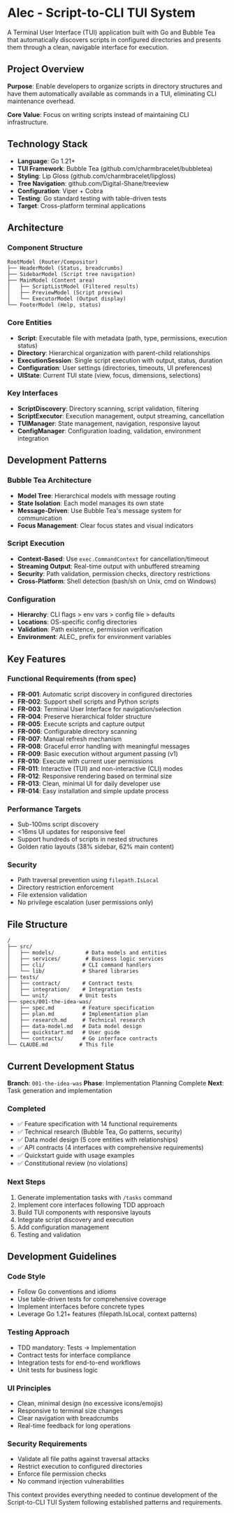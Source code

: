 # Alec - Script-to-CLI TUI System

A Terminal User Interface (TUI) application built with Go and Bubble Tea that automatically discovers scripts in configured directories and presents them through a clean, navigable interface for execution.

## Project Overview

**Purpose**: Enable developers to organize scripts in directory structures and have them automatically available as commands in a TUI, eliminating CLI maintenance overhead.

**Core Value**: Focus on writing scripts instead of maintaining CLI infrastructure.

## Technology Stack

- **Language**: Go 1.21+
- **TUI Framework**: Bubble Tea (github.com/charmbracelet/bubbletea)
- **Styling**: Lip Gloss (github.com/charmbracelet/lipgloss)
- **Tree Navigation**: github.com/Digital-Shane/treeview
- **Configuration**: Viper + Cobra
- **Testing**: Go standard testing with table-driven tests
- **Target**: Cross-platform terminal applications

## Architecture

### Component Structure
```
RootModel (Router/Compositor)
├── HeaderModel (Status, breadcrumbs)
├── SidebarModel (Script tree navigation)
├── MainModel (Content area)
│   ├── ScriptListModel (Filtered results)
│   ├── PreviewModel (Script preview)
│   └── ExecutorModel (Output display)
└── FooterModel (Help, status)
```

### Core Entities
- **Script**: Executable file with metadata (path, type, permissions, execution status)
- **Directory**: Hierarchical organization with parent-child relationships
- **ExecutionSession**: Single script execution with output, status, duration
- **Configuration**: User settings (directories, timeouts, UI preferences)
- **UIState**: Current TUI state (view, focus, dimensions, selections)

### Key Interfaces
- **ScriptDiscovery**: Directory scanning, script validation, filtering
- **ScriptExecutor**: Execution management, output streaming, cancellation
- **TUIManager**: State management, navigation, responsive layout
- **ConfigManager**: Configuration loading, validation, environment integration

## Development Patterns

### Bubble Tea Architecture
- **Model Tree**: Hierarchical models with message routing
- **State Isolation**: Each model manages its own state
- **Message-Driven**: Use Bubble Tea's message system for communication
- **Focus Management**: Clear focus states and visual indicators

### Script Execution
- **Context-Based**: Use `exec.CommandContext` for cancellation/timeout
- **Streaming Output**: Real-time output with unbuffered streaming
- **Security**: Path validation, permission checks, directory restrictions
- **Cross-Platform**: Shell detection (bash/sh on Unix, cmd on Windows)

### Configuration
- **Hierarchy**: CLI flags > env vars > config file > defaults
- **Locations**: OS-specific config directories
- **Validation**: Path existence, permission verification
- **Environment**: ALEC_ prefix for environment variables

## Key Features

### Functional Requirements (from spec)
- **FR-001**: Automatic script discovery in configured directories
- **FR-002**: Support shell scripts and Python scripts
- **FR-003**: Terminal User Interface for navigation/selection
- **FR-004**: Preserve hierarchical folder structure
- **FR-005**: Execute scripts and capture output
- **FR-006**: Configurable directory scanning
- **FR-007**: Manual refresh mechanism
- **FR-008**: Graceful error handling with meaningful messages
- **FR-009**: Basic execution without argument passing (v1)
- **FR-010**: Execute with current user permissions
- **FR-011**: Interactive (TUI) and non-interactive (CLI) modes
- **FR-012**: Responsive rendering based on terminal size
- **FR-013**: Clean, minimal UI for daily developer use
- **FR-014**: Easy installation and simple update process

### Performance Targets
- Sub-100ms script discovery
- <16ms UI updates for responsive feel
- Support hundreds of scripts in nested structures
- Golden ratio layouts (38% sidebar, 62% main content)

### Security
- Path traversal prevention using `filepath.IsLocal`
- Directory restriction enforcement
- File extension validation
- No privilege escalation (user permissions only)

## File Structure

```
/
├── src/
│   ├── models/          # Data models and entities
│   ├── services/        # Business logic services
│   ├── cli/            # CLI command handlers
│   └── lib/            # Shared libraries
├── tests/
│   ├── contract/       # Contract tests
│   ├── integration/    # Integration tests
│   └── unit/          # Unit tests
├── specs/001-the-idea-was/
│   ├── spec.md         # Feature specification
│   ├── plan.md         # Implementation plan
│   ├── research.md     # Technical research
│   ├── data-model.md   # Data model design
│   ├── quickstart.md   # User guide
│   └── contracts/      # Go interface contracts
└── CLAUDE.md          # This file
```

## Current Development Status

**Branch**: `001-the-idea-was`
**Phase**: Implementation Planning Complete
**Next**: Task generation and implementation

### Completed
- ✅ Feature specification with 14 functional requirements
- ✅ Technical research (Bubble Tea, Go patterns, security)
- ✅ Data model design (5 core entities with relationships)
- ✅ API contracts (4 interfaces with comprehensive requirements)
- ✅ Quickstart guide with usage examples
- ✅ Constitutional review (no violations)

### Next Steps
1. Generate implementation tasks with `/tasks` command
2. Implement core interfaces following TDD approach
3. Build TUI components with responsive layouts
4. Integrate script discovery and execution
5. Add configuration management
6. Testing and validation

## Development Guidelines

### Code Style
- Follow Go conventions and idioms
- Use table-driven tests for comprehensive coverage
- Implement interfaces before concrete types
- Leverage Go 1.21+ features (filepath.IsLocal, context patterns)

### Testing Approach
- TDD mandatory: Tests → Implementation
- Contract tests for interface compliance
- Integration tests for end-to-end workflows
- Unit tests for business logic

### UI Principles
- Clean, minimal design (no excessive icons/emojis)
- Responsive to terminal size changes
- Clear navigation with breadcrumbs
- Real-time feedback for long operations

### Security Requirements
- Validate all file paths against traversal attacks
- Restrict execution to configured directories
- Enforce file permission checks
- No command injection vulnerabilities

This context provides everything needed to continue development of the Script-to-CLI TUI System following established patterns and requirements.